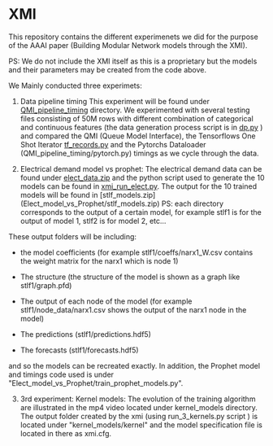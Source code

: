 # XMI #

This repository contains the different experimenets we did for the purpose of the AAAI paper (Building Modular Network models through the XMI). 

PS: We do not include the XMI itself as this is a proprietary but the models and their parameters may be created from the code above.

We Mainly conducted three experimets:
1.  Data pipeline timing 
This experiment will be found under [QMI_pipeline_timing](QMI_pipeline_timing) directory. We experimented with several testing files consisting of 50M rows with different combination of categorical and continuous features (the data generation process script is in [dp.py](QMI_pipeline_timing/dgp.py) ) and compared the QMI (Queue Model Interface), the Tensorflows One Shot Iterator [tf_records.py](QMI_pipeline_timing/tf_records.py) and the Pytorchs Dataloader (QMI_pipeline_timing/pytorch.py) timings as we cycle through the data.

2.  Electrical demand model vs prophet: 
The electrical demand data can be found under [elect_data.zip](Elect_model_vs_Prophet/elect_data.zip) and the python script used to generate the 10 models can be found in [xmi_run_elect.py](Elect_model_vs_Prophet/xmi_run_elect.py). The output for the 10 trained models will be found in [stlf_models.zip] (Elect_model_vs_Prophet/stlf_models.zip) 
PS: each directory corresponds to the output of a certain model, for example stlf1 is for the output of model 1, stlf2 is for model 2, etc... 

These output folders will be including:
* the model coefficients (for example stlf1/coeffs/narx1_W.csv contains the weight matrix for the narx1 which is node 1)

* The structure (the structure of the model is shown as a graph like stlf1/graph.pfd)

* The output of each node of the model (for example stlf1/node_data/narx1.csv shows the output of the narx1 node in the model) 

* The predictions (stlf1/predictions.hdf5)

* The forecasts (stlf1/forecasts.hdf5)  

and so the models can be recreated exactly. In addition, the Prophet model and timings code used is under "Elect_model_vs_Prophet/train_prophet_models.py".  

3. 3rd experiment: Kernel models: The evolution of the training algorithm are illustrated in the mp4 video located under kernel_models directory. The output folder created by the xmi (using run_3_kernels.py script ) is located under "kernel_models/kernel" and the model specification file is located in there as xmi.cfg.
